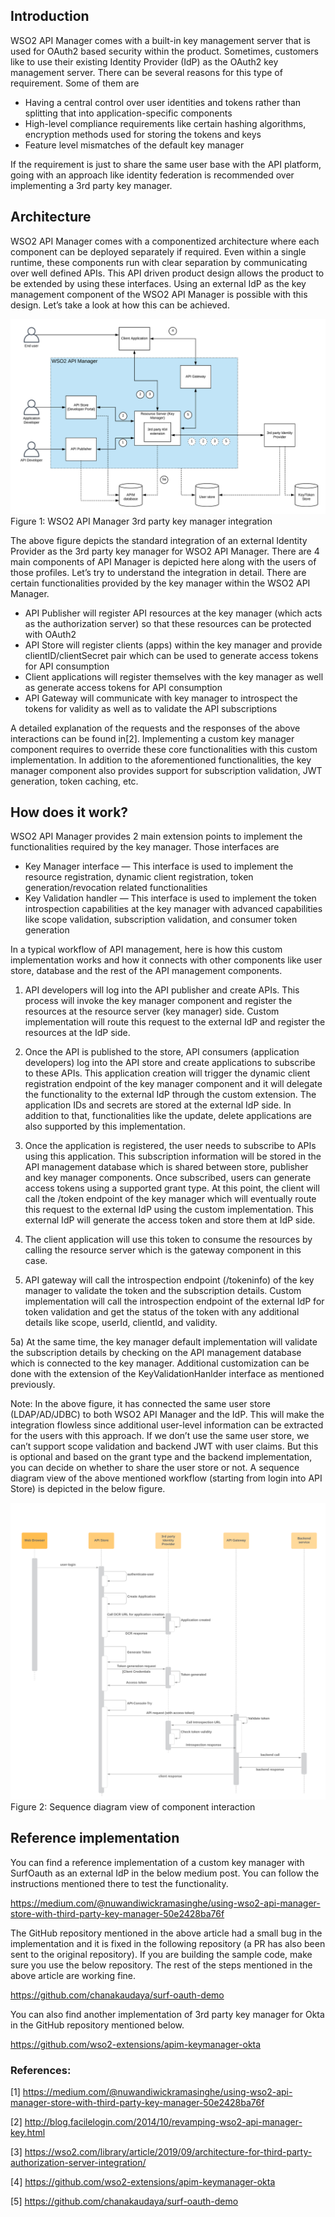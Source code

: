 ## Introduction
WSO2 API Manager comes with a built-in key management server that is used for OAuth2 based security within the product. Sometimes, customers like to use their existing Identity Provider (IdP) as the OAuth2 key management server. There can be several reasons for this type of requirement. Some of them are

- Having a central control over user identities and tokens rather than splitting that into application-specific components
- High-level compliance requirements like certain hashing algorithms, encryption methods used for storing the tokens and keys
- Feature level mismatches of the default key manager

If the requirement is just to share the same user base with the API platform, going with an approach like identity federation is recommended over implementing a 3rd party key manager.

## Architecture
WSO2 API Manager comes with a componentized architecture where each component can be deployed separately if required. Even within a single runtime, these components run with clear separation by communicating over well defined APIs. This API driven product design allows the product to be extended by using these interfaces. Using an external IdP as the key management component of the WSO2 API Manager is possible with this design. Let’s take a look at how this can be achieved.

![WSO2 APIM 3rd party KM](WSO2APIM-3rdParty-Authorization-Server-Integration.png)
Figure 1: WSO2 API Manager 3rd party key manager integration

The above figure depicts the standard integration of an external Identity Provider as the 3rd party key manager for WSO2 API Manager. There are 4 main components of API Manager is depicted here along with the users of those profiles.
Let’s try to understand the integration in detail. There are certain functionalities provided by the key manager within the WSO2 API Manager.

- API Publisher will register API resources at the key manager (which acts as the authorization server) so that these resources can be protected with OAuth2
- API Store will register clients (apps) within the key manager and provide clientID/clientSecret pair which can be used to generate access tokens for API consumption
- Client applications will register themselves with the key manager as well as generate access tokens for API consumption
- API Gateway will communicate with key manager to introspect the tokens for validity as well as to validate the API subscriptions

A detailed explanation of the requests and the responses of the above interactions can be found in[2]. Implementing a custom key manager component requires to override these core functionalities with this custom implementation.
In addition to the aforementioned functionalities, the key manager component also provides support for subscription validation, JWT generation, token caching, etc.

## How does it work?
WSO2 API Manager provides 2 main extension points to implement the functionalities required by the key manager. Those interfaces are

- Key Manager interface — This interface is used to implement the resource registration, dynamic client registration, token generation/revocation related functionalities
- Key Validation handler — This interface is used to implement the token introspection capabilities at the key manager with advanced capabilities like scope validation, subscription validation, and consumer token generation

In a typical workflow of API management, here is how this custom implementation works and how it connects with other components like user store, database and the rest of the API management components.

1) API developers will log into the API publisher and create APIs. This process will invoke the key manager component and register the resources at the resource server (key manager) side. Custom implementation will route this request to the external IdP and register the resources at the IdP side.

2) Once the API is published to the store, API consumers (application developers) log into the API store and create applications to subscribe to these APIs. This application creation will trigger the dynamic client registration endpoint of the key manager component and it will delegate the functionality to the external IdP through the custom extension. The application IDs and secrets are stored at the external IdP side. In addition to that, functionalities like the update, delete applications are also supported by this implementation.

3) Once the application is registered, the user needs to subscribe to APIs using this application. This subscription information will be stored in the API management database which is shared between store, publisher and key manager components. Once subscribed, users can generate access tokens using a supported grant type. At this point, the client will call the /token endpoint of the key manager which will eventually route this request to the external IdP using the custom implementation. This external IdP will generate the access token and store them at IdP side.

4) The client application will use this token to consume the resources by calling the resource server which is the gateway component in this case.

5) API gateway will call the introspection endpoint (/tokeninfo) of the key manager to validate the token and the subscription details. Custom implementation will call the introspection endpoint of the external IdP for token validation and get the status of the token with any additional details like scope, userId, clientId, and validity.

5a) At the same time, the key manager default implementation will validate the subscription details by checking on the API management database which is connected to the key manager. Additional customization can be done with the extension of the KeyValidationHanlder interface as mentioned previously.

Note: In the above figure, it has connected the same user store (LDAP/AD/JDBC) to both WSO2 API Manager and the IdP. This will make the integration flowless since additional user-level information can be extracted for the users with this approach. If we don’t use the same user store, we can’t support scope validation and backend JWT with user claims. But this is optional and based on the grant type and the backend implementation, you can decide on whether to share the user store or not.
A sequence diagram view of the above mentioned workflow (starting from login into API Store) is depicted in the below figure.

![APIM 3rd party KM integration workflow](API%20Store%20integrate%20with%203rd%20party%20KM.png)
Figure 2: Sequence diagram view of component interaction

## Reference implementation
You can find a reference implementation of a custom key manager with SurfOauth as an external IdP in the below medium post. You can follow the instructions mentioned there to test the functionality.

https://medium.com/@nuwandiwickramasinghe/using-wso2-api-manager-store-with-third-party-key-manager-50e2428ba76f

The GitHub repository mentioned in the above article had a small bug in the implementation and it is fixed in the following repository (a PR has also been sent to the original repository). If you are building the sample code, make sure you use the below repository. The rest of the steps mentioned in the above article are working fine.

https://github.com/chanakaudaya/surf-oauth-demo

You can also find another implementation of 3rd party key manager for Okta in the GitHub repository mentioned below.

https://github.com/wso2-extensions/apim-keymanager-okta

### References:
[1] https://medium.com/@nuwandiwickramasinghe/using-wso2-api-manager-store-with-third-party-key-manager-50e2428ba76f

[2] http://blog.facilelogin.com/2014/10/revamping-wso2-api-manager-key.html

[3] https://wso2.com/library/article/2019/09/architecture-for-third-party-authorization-server-integration/

[4] https://github.com/wso2-extensions/apim-keymanager-okta

[5] https://github.com/chanakaudaya/surf-oauth-demo

